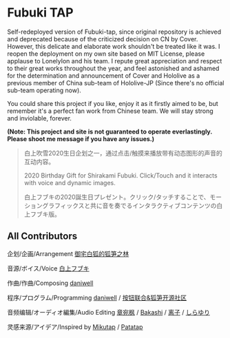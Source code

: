 # Fubuki TAP

Self-redeployed version of Fubuki-tap, since original repository is achieved and deprecated because of the criticized decision on CN by Cover. However, this delicate and elaborate work shouldn't be treated like it was. I reopen the deployment on my own site based on MIT License, please applause to LonelyIon and his team. I repute great appreciation and respect to their great works throughout the year, and feel astonished and ashamed for the determination and announcement of Cover and Hololive as a previous member of China sub-team of Hololive-JP (Since there's no official sub-team operating now).

You could share this project if you like, enjoy it as it firstly aimed to be, but remember it's a perfect fan work from Chinese team. We will stay strong and inviolable, forever.

**(Note: This project and site is not guaranteed to operate everlastingly. Please shoot me message if you have any issues.)**

> 白上吹雪2020生日企划之一，通过点击/触摸来播放带有动态图形的声音的互动内容。
> 
> 2020 Birthday Gift for Shirakami Fubuki. Click/Touch and it interacts with voice and dynamic images.
> 
> 白上フブキの2020誕生日プレゼント。クリック/タッチすることで、モーショングラフィックスと共に音を奏でるインタラクティブコンテンツの白上フブキ版。

## All Contributors

企划/企画/Arrangement  [御宅白狐的狐笋之林](https://space.bilibili.com/314977548)

音源/ボイス/Voice  [白上フブキ](https://www.youtube.com/channel/UCdn5BQ06XqgXoAxIhbqw5Rg)

作曲/作曲/Composing  [daniwell](https://twitter.com/daniwell_aidn)

程序/プログラム/Programming  [daniwell](https://twitter.com/daniwell_aidn) / [按钮联合&狐笋开源社区](https://github.com/voosc)

音频编辑/オーディオ編集/Audio Editing  [章宛枫](https://space.bilibili.com/12766841) / [Bakashi](https://twitter.com/ChefBakashi) / [离子](https://twitter.com/lonely_ion) / [しらゆり](https://twitter.com/l_ilyum)

灵感来源/アイデア/Inspired by  [Mikutap](https://aidn.jp/mikutap/) / [Patatap](http://patatap.com/)

